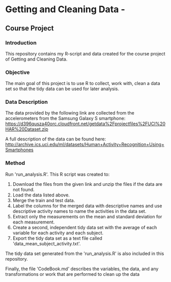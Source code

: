 # Getting and Cleaning Data - 
## Course Project

### Introduction
This repository contains my R-script and data created for the course project of Getting and Cleaning Data.

### Objective
The main goal of this project is to use R to collect, work with, clean a data set so that the tidy data can be used for later analysis. 

### Data Description
The data provided by the following link are collected from the accelerometers from the Samsung Galaxy S smartphone:
https://d396qusza40orc.cloudfront.net/getdata%2Fprojectfiles%2FUCI%20HAR%20Dataset.zip 

A full description of the data can be found here:
http://archive.ics.uci.edu/ml/datasets/Human+Activity+Recognition+Using+Smartphones

### Method
Run 'run_analysis.R'. This R script was created to:
1. Download the files from the given link and unzip the files if the data are not found.
2. Load the data listed above.
3. Merge the train and test data.
4. Label the columns for the merged data with descriptive names and use descriptive activity names to name the activities in the data set.
5. Extract only the measurements on the mean and standard deviation for each measurement.
6. Create a second, independent tidy data set with the average of each variable for each activity and each subject.
7. Export the tidy data set as a text file called 'data_mean_subject_activity.txt'.

The tidy data set generated from the 'run_analysis.R' is also included in this repository.

Finally, the file 'CodeBook.md' describes the variables, the data, and any transformations or work that are performed to clean up the data




